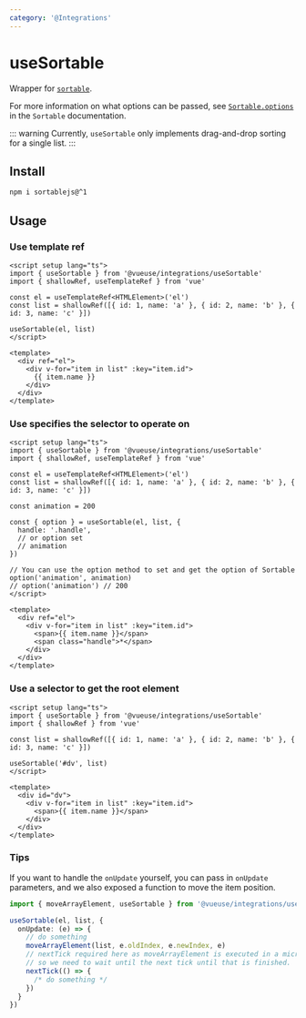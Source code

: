 ```yaml
---
category: '@Integrations'
---
```


# useSortable

Wrapper for [`sortable`](https://github.com/SortableJS/Sortable).

For more information on what options can be passed, see [`Sortable.options`](https://github.com/SortableJS/Sortable#options) in the `Sortable` documentation.

::: warning
Currently, `useSortable` only implements drag-and-drop sorting for a single list.
:::

## Install

```bash
npm i sortablejs@^1
```

## Usage

### Use template ref

```vue
<script setup lang="ts">
import { useSortable } from '@vueuse/integrations/useSortable'
import { shallowRef, useTemplateRef } from 'vue'

const el = useTemplateRef<HTMLElement>('el')
const list = shallowRef([{ id: 1, name: 'a' }, { id: 2, name: 'b' }, { id: 3, name: 'c' }])

useSortable(el, list)
</script>

<template>
  <div ref="el">
    <div v-for="item in list" :key="item.id">
      {{ item.name }}
    </div>
  </div>
</template>
```

### Use specifies the selector to operate on

```vue
<script setup lang="ts">
import { useSortable } from '@vueuse/integrations/useSortable'
import { shallowRef, useTemplateRef } from 'vue'

const el = useTemplateRef<HTMLElement>('el')
const list = shallowRef([{ id: 1, name: 'a' }, { id: 2, name: 'b' }, { id: 3, name: 'c' }])

const animation = 200

const { option } = useSortable(el, list, {
  handle: '.handle',
  // or option set
  // animation
})

// You can use the option method to set and get the option of Sortable
option('animation', animation)
// option('animation') // 200
</script>

<template>
  <div ref="el">
    <div v-for="item in list" :key="item.id">
      <span>{{ item.name }}</span>
      <span class="handle">*</span>
    </div>
  </div>
</template>
```

### Use a selector to get the root element

```vue
<script setup lang="ts">
import { useSortable } from '@vueuse/integrations/useSortable'
import { shallowRef } from 'vue'

const list = shallowRef([{ id: 1, name: 'a' }, { id: 2, name: 'b' }, { id: 3, name: 'c' }])

useSortable('#dv', list)
</script>

<template>
  <div id="dv">
    <div v-for="item in list" :key="item.id">
      <span>{{ item.name }}</span>
    </div>
  </div>
</template>
```

### Tips

If you want to handle the `onUpdate` yourself, you can pass in `onUpdate` parameters, and we also exposed a function to move the item position.

```ts
import { moveArrayElement, useSortable } from '@vueuse/integrations/useSortable'

useSortable(el, list, {
  onUpdate: (e) => {
    // do something
    moveArrayElement(list, e.oldIndex, e.newIndex, e)
    // nextTick required here as moveArrayElement is executed in a microtask
    // so we need to wait until the next tick until that is finished.
    nextTick(() => {
      /* do something */
    })
  }
})
```
